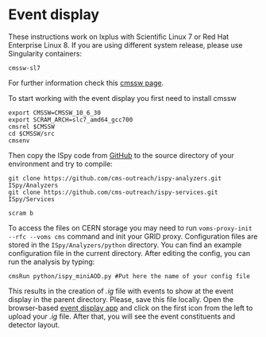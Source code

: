 # Event display
These instructions work on lxplus with Scientific Linux 7 or Red Hat Enterprise Linux 8. If you are using different system release, please use Singularity containers:
```
cmssw-sl7
```
For further information check this [cmssw page](https://cms-sw.github.io/singularity.html).

To start working with the event display you first need to install cmssw
```
export CMSSW=CMSSW_10_6_30
export SCRAM_ARCH=slc7_amd64_gcc700
cmsrel $CMSSW
cd $CMSSW/src
cmsenv
```
Then copy the ISpy code from [GitHub](https://github.com/cms-outreach/ispy-analyzers) to the source directory of your environment and try to compile:
```
git clone https://github.com/cms-outreach/ispy-analyzers.git ISpy/Analyzers 
git clone https://github.com/cms-outreach/ispy-services.git ISpy/Services

scram b
```
To access the files on CERN storage you may need to run `voms-proxy-init --rfc --voms cms` command and init your GRID proxy. 
Configuration files are stored in the `ISpy/Analyzers/python` directory. 
You can find an example configuration file in the current directory. After editing the config, you can run the analysis by typing:
```
cmsRun python/ispy_miniAOD.py #Put here the name of your config file
```
This results in the creation of _.ig_ file with events to show at the event display in the parent directory. Please, save this file locally. 
Open the browser-based [event display app](https://ispy-webgl.web.cern.ch/) and click on the first icon from the left to upload your _.ig_ file. 
After that, you will see the event constituents and detector layout. 

